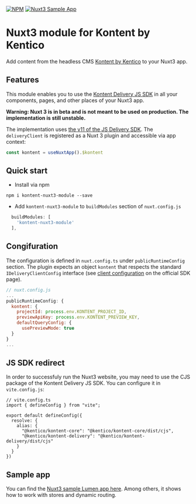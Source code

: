 [![NPM](https://nodei.co/npm/kontent-nuxt3-module.png?mini=true)](https://npmjs.org/package/kontent-nuxt3-module)
[![Nuxt3 Sample App](https://img.shields.io/badge/Nuxt3%20Kontent%20Sample%20App-LIVE-green.svg)](https://github.com/ondrabus/nuxt3-starter-kontent-lumen)


# Nuxt3 module for Kontent by Kentico
Add content from the headless CMS [Kontent by Kentico](https://kontent.ai) to your Nuxt3 app.

## Features

This module enables you to use the [Kontent Delivery JS SDK](https://github.com/Kentico/kontent-delivery-sdk-js) in all your components, pages, and other places of your Nuxt3 app.

**Warning: Nuxt 3 is in beta and is not meant to be used on production. The implementation is still unstable.**

The implementation uses [the v11 of the JS Delivery SDK](https://github.com/Kentico/kontent-delivery-sdk-js/tree/vnext). The `deliveryClient` is registered as a Nuxt 3 plugin and accessible via app context:

```js
const kontent = useNuxtApp().$kontent
```

## Quick start
- Install via npm

```
npm i kontent-nuxt3-module --save

```

- Add `kontent-nuxt3-module` to `buildModules` section of `nuxt.config.js`

```js
  buildModules: [
    'kontent-nuxt3-module'
  ],
```

## Congifuration
The configuration is defined in `nuxt.config.ts` under `publicRuntimeConfig` section. The plugin expects an object `kontent` that respects the standard `IDeliveryClientConfig` interface (see [client configuration](https://github.com/Kentico/kontent-delivery-sdk-js/tree/vnext#client-configuration) on the official SDK page).

```js
// nuxt.config.js
...
publicRuntimeConfig: {
  kontent: {
    projectId: process.env.KONTENT_PROJECT_ID,
    previewApiKey: process.env.KONTENT_PREVIEW_KEY,
    defaultQueryConfig: {
      usePreviewMode: true
  }
}
...
```

## JS SDK redirect
In order to successfuly run the Nuxt3 website, you may need to use the CJS package of the Kontent Delivery JS SDK. You can configure it in `vite.config.js`:

```
// vite.config.ts
import { defineConfig } from "vite";

export default defineConfig({
  resolve: {
    alias: {
      "@kentico/kontent-core": "@kentico/kontent-core/dist/cjs",
      "@kentico/kontent-delivery": "@kentico/kontent-delivery/dist/cjs"
    }
  }
})
```

## Sample app
You can find the [Nuxt3 sample Lumen app here](https://github.com/ondrabus/nuxt3-starter-kontent-lumen). Among others, it shows how to work with stores and dynamic routing.

